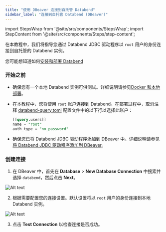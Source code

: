 ```yaml
---
title: "使用 DBeaver 连接到自托管 Databend"
sidebar_label: "连接到自托管 Databend (DBeaver)"
---
```


import StepsWrap from '@site/src/components/StepsWrap';
import StepContent from '@site/src/components/Steps/step-content';

在本教程中，我们将指导您通过 Databend JDBC 驱动程序以 `root` 用户的身份连接到自托管的 Databend 实例。

您可能想知道如何[安装和部署 Databend](/guides/deploy/)

<StepsWrap>
<StepContent number="1">

### 开始之前

- 确保您有一个本地 Databend 实例可供测试。详细说明请参见[Docker 和本地部署](/guides/deploy/deploy/non-production/deploying-local)。
- 在本教程中，您将使用 `root` 账户连接到 Databend。在部署过程中，取消注释 [databend-query.toml](https://github.com/databendlabs/databend/blob/main/scripts/distribution/configs/databend-query.toml) 配置文件中的以下行以选择此账户：

  ```sql title="databend-query.toml"
  [[query.users]]
  name = "root"
  auth_type = "no_password"
  ```

- 确保您已将 Databend JDBC 驱动程序添加到 DBeaver 中。详细说明请参见[将 Databend JDBC 驱动程序添加到 DBeaver](/guides/sql-clients/jdbc/#adding-databend-jdbc-driver-to-dbeaver)。

</StepContent>
<StepContent number="2">

### 创建连接

1. 在 DBeaver 中，首先在 **Database** > **New Database Connection** 中搜索并选择 `databend`，然后点击 **Next**。

![Alt text](/img/integration/jdbc-new-driver.png)

2. 根据需要配置您的连接设置。默认设置将以 `root` 用户的身份连接到本地 Databend 实例。

![Alt text](/img/integration/jdbc-connect.png)

3. 点击 **Test Connection** 以检查连接是否成功。

</StepContent>
</StepsWrap>
